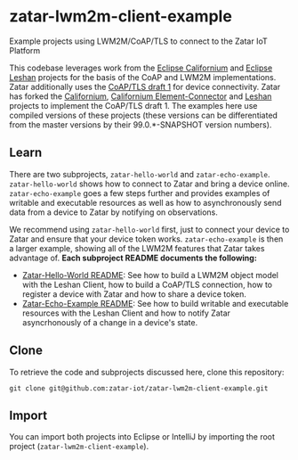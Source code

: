 # zatar-lwm2m-client-example
Example projects using LWM2M/CoAP/TLS to connect to the Zatar IoT Platform

This codebase leverages work from the [Eclipse Californium](https://github.com/eclipse/californium) and [Eclipse Leshan](https://github.com/eclipse/leshan) projects for the basis of the CoAP and LWM2M implementations.  Zatar additionally uses the [CoAP/TLS draft 1](https://github.com/hannestschofenig/tschofenig-ids/blob/master/coap-tcp-tls/draft-tschofenig-core-coap-tcp-tls-00.txt) for device connectivity.  Zatar has forked the [Californium](https://github.com/zatar-iot/californium), [Californium Element-Connector](https://github.com/zatar-iot/californium.element-connector) and [Leshan](https://github.com/zatar-iot/leshan) projects to implement the CoAP/TLS draft 1.  The examples here use compiled versions of these projects (these versions can be differentiated from the master versions by their 99.0.*-SNAPSHOT version numbers).

## Learn
There are two subprojects, ```zatar-hello-world``` and ```zatar-echo-example```.  ```zatar-hello-world``` shows how to connect to Zatar and bring a device online.  ```zatar-echo-example``` goes a few steps further and provides examples of writable and executable resources as well as how to asynchronously send data from a device to Zatar by notifying on observations.

We recommend using ```zatar-hello-world``` first, just to connect your device to Zatar and ensure that your device token works. ```zatar-echo-example``` is then a larger example, showing all of the LWM2M features that Zatar takes advantage of.  **Each subproject README documents the following:**
* [Zatar-Hello-World README](zatar-hello-world/):  See how to build a LWM2M object model with the Leshan Client, how to build a CoAP/TLS connection, how to register a device with Zatar and how to share a device token.
* [Zatar-Echo-Example README](zatar-echo-example/):  See how to build writable and executable resources with the Leshan Client and how to notify Zatar asyncrhonously of a change in a device's state.

## Clone
To retrieve the code and subprojects discussed here, clone this repository:
```
git clone git@github.com:zatar-iot/zatar-lwm2m-client-example.git
```

## Import
You can import both projects into Eclipse or IntelliJ by importing the root project (```zatar-lwm2m-client-example```).
